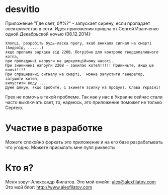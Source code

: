 desvitlo
========

Приложение "Где свет, б#%?" - запускает сирену, если пропадает электричество в сети.
Идея приложения пришла от Сергей Иванченко одной Декабрьской ночью (08.12.2014):
```text
Хлопці, розробіть будь-ласка прогу, якаб вмикала сигнал на смарті (Андроїд, ......)
якщо пропала зарядка від 220В. Потрібно для контролю твердопаливного котла,
при пропаданні напруги на циркуляційному насосі.
При зникннені напруги 220В - закипає котел!!!!! Прикиньте, якщо це вночі!!!!
При спрацюванні сигналу на смарті,  можна запустити генератор,  затушити котел,
випустити воду.....
Дуже дякую, якщо зробите, і зкинете зсилку на продукт. Слава Україні!
```

Грех не помочь в такой проблеме.
Так как у нас в Украине сейчас стали часто выключать свет, то,
надеюсь, это приложение поможет не только Сергею.

Участие в разработке
========
Можете спокойно форкать это приложение и на его базе разрабатывать что угодно.
Можете присылать мне пулл риквесты.


Кто я?
========
Меня зовут Александр Филатов.
Это мой емейл: alex@alexfilatov.com
Это мой блог: http://www.alexfilatov.com
